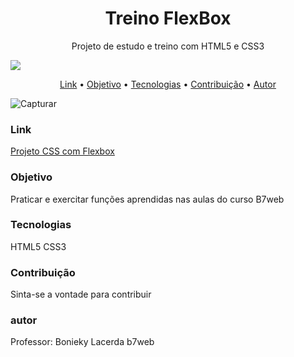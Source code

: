 <h1 align="center">Treino FlexBox</h1>
<p align="center">Projeto de estudo e treino com HTML5 e CSS3</p> 
<img src="https://img.shields.io/static/v1?label=Treino&message=EriksonLucas&color=7159c1&style=for-the-badge&logo=>HTML5"/>

<p align="center">
 <a href="#link">Link</a> •
 <a href="#objetivo">Objetivo</a> • 
 <a href="#tecnologias">Tecnologias</a> • 
 <a href="#contribuicao">Contribuição</a> • 
 <a href="#autor">Autor</a>
</p>

![Capturar](https://user-images.githubusercontent.com/73944190/144728918-21a875cb-fe23-4b50-896b-f9a1ed6b18cf.PNG)

<h3 id=link>Link</h3>
<a href="https://vercel.com/eriksonlucas/flex-box-treino/CuupuKcbpSdRcYy2EBFdMsxSSd4N">Projeto CSS com Flexbox</a>

<h3 id=objetivo>Objetivo</h3>
<p>Praticar e exercitar funções aprendidas nas aulas do curso B7web</p>

<h3 id=tecnologias>Tecnologias</h3>
<p>HTML5 CSS3</p>

<h3 id=contribuicao>Contribuição</h3>
<p>Sinta-se a vontade para contribuir</p>

<h3 id=autor>autor</h3>
<p>Professor: Bonieky Lacerda b7web</p>
